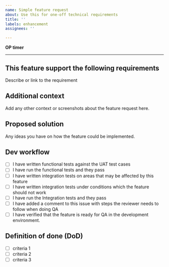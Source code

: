 ```yaml
---
name: Simple feature request
about: Use this for one-off technical requirements
title: ''
labels: enhancement
assignees: ''

---
```


**OP timer**


---

## This feature support the following requirements

Describe or link to the requirement

## Additional context

Add any other context or screenshots about the feature request here.

## Proposed solution

Any ideas you have on how the feature could be implemented.

## Dev workflow

- [ ] I have written functional tests against the UAT test cases
- [ ] I have run the functional tests and they pass
- [ ] I have written integration tests on areas that may be affected by this feature
- [ ] I have written integration tests under conditions which the feature should not work
- [ ] I have run the Integration tests and they pass
- [ ] I have added a comment to this issue with steps the reviewer needs to follow when doing QA
- [ ] I have verified that the feature is ready for QA in the development environment.

## Definition of done (DoD)
- [ ] criteria 1
- [ ] criteria 2
- [ ] criteria 3
